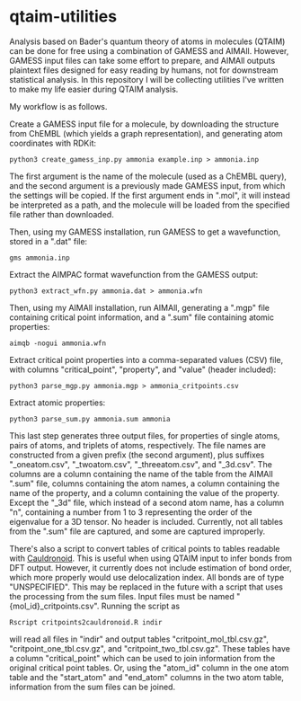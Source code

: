 # qtaim-utilities

Analysis based on Bader's quantum theory of atoms in molecules (QTAIM) can be done for free using a combination of GAMESS and AIMAll.
However, GAMESS input files can take some effort to prepare, and AIMAll outputs plaintext files designed for easy reading by humans, not for downstream statistical analysis.
In this repository I will be collecting utilities I've written to make my life easier during QTAIM analysis.

My workflow is as follows.

Create a GAMESS input file for a molecule, by downloading the structure from ChEMBL (which yields a graph representation), and generating atom coordinates with RDKit:

    python3 create_gamess_inp.py ammonia example.inp > ammonia.inp

The first argument is the name of the molecule (used as a ChEMBL query), and the second argument is a previously made GAMESS input, from which the settings will be copied.
If the first argument ends in ".mol", it will instead be interpreted as a path, and the molecule will be loaded from the specified file rather than downloaded.

Then, using my GAMESS installation, run GAMESS to get a wavefunction, stored in a ".dat" file:

    gms ammonia.inp

Extract the AIMPAC format wavefunction from the GAMESS output:

    python3 extract_wfn.py ammonia.dat > ammonia.wfn

Then, using my AIMAll installation, run AIMAll, generating a ".mgp" file containing critical point information, and a ".sum" file containing atomic properties:

    aimqb -nogui ammonia.wfn

Extract critical point properties into a comma-separated values (CSV) file, with columns "critical\_point", "property", and "value" (header included):

    python3 parse_mgp.py ammonia.mgp > ammonia_critpoints.csv

Extract atomic properties:

    python3 parse_sum.py ammonia.sum ammonia

This last step generates three output files, for properties of single atoms, pairs of atoms, and triplets of atoms, respectively.
The file names are constructed from a given prefix (the second argument), plus suffixes "\_oneatom.csv", "\_twoatom.csv", "\_threeatom.csv", and "\_3d.csv".
The columns are a column containing the name of the table from the AIMAll ".sum" file, columns containing the atom names, a column containing the name of the property, and a column containing the value of the property.
Except the "\_3d" file, which instead of a second atom name, has a column "n", containing a number from 1 to 3 representing the order of the eigenvalue for a 3D tensor.
No header is included.
Currently, not all tables from the ".sum" file are captured, and some are captured improperly.

There's also a script to convert tables of critical points to tables readable with [Cauldronoid](https://github.com/alex-l-m/cauldronoid).
This is useful when using QTAIM input to infer bonds from DFT output.
However, it currently does not include estimation of bond order, which more properly would use delocalization index.
All bonds are of type "UNSPECIFIED".
This may be replaced in the future with a script that uses the processing from the sum files.
Input files must be named "{mol_id}_critpoints.csv".
Running the script as

    Rscript critpoints2cauldronoid.R indir

will read all files in "indir" and output tables "critpoint_mol_tbl.csv.gz", "critpoint_one_tbl.csv.gz", and "critpoint_two_tbl.csv.gz".
These tables have a column "critical_point" which can be used to join information from the original critical point tables.
Or, using the "atom_id" column in the one atom table and the "start_atom" and "end_atom" columns in the two atom table, information from the sum files can be joined.
